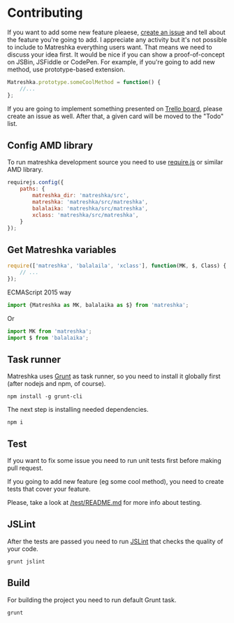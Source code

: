 Contributing
=======
If you want to add some new feature pleaese, [create an issue](https://github.com/finom/matreshka/issues) and tell about the feature you're going to add. I appreciate any activity but it's not possible to include to Matreshka everything users want. That means we need to discuss your idea first.
It would be nice if you can show a proof-of-concept on JSBin, JSFiddle or CodePen. For example, if you're going to add new method, use prototype-based extension.
```js
Matreshka.prototype.someCoolMethod = function() {
	//...
};
```

If you are going to implement something presented on [Trello board](https://trello.com/b/E5KcQESk/matreshka-js-features), please create an issue as well. After that, a given card will be moved to the "Todo" list.


Config AMD library
------
To run matreshka development source you need to use [require.js](http://requirejs.org/) or similar AMD library.
```js
requirejs.config({
	paths: {
		matreshka_dir: 'matreshka/src',
		matreshka: 'matreshka/src/matreshka',
		balalaika: 'matreshka/src/matreshka',
		xclass: 'matreshka/src/matreshka',
	}
});
```

Get Matreshka variables
-------
```js
require(['matreshka', 'balalaila', 'xclass'], function(MK, $, Class) {
	// ...
});
```

ECMAScript 2015 way
```js
import {Matreshka as MK, balalaika as $} from 'matreshka';
```

Or
```js
import MK from 'matreshka';
import $ from 'balalaika';
```

Task runner
-------
Matreshka uses [Grunt](http://gruntjs.com/) as task runner, so you need to install it globally first (after nodejs and npm, of course).
```
npm install -g grunt-cli
```
The next step is installing needed dependencies.
```
npm i
```

Test
------
If you want to fix some issue you need to run unit tests first before making pull request.

If you going to add new feature (eg some cool method), you need to create tests that cover your feature.

Please, take a look at [/test/README.md](/test/README.md) for more info about testing.


JSLint
------
After the tests are passed you need to run [JSLint](http://www.jslint.com/) that checks the quality of your code.
```
grunt jslint
```

Build
------
For building the project you need to run default Grunt task.
```
grunt
```
